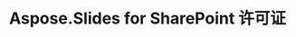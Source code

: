 ---
title: Aspose.Slides for SharePoint 许可证
type: docs
weight: 60
url: /sharepoint/license-aspose-slides-for-sharepoint/
---